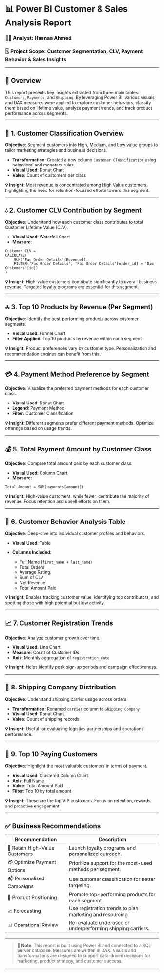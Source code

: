 
# 📊 Power BI Customer & Sales Analysis Report

### 👩‍💻 Analyst: Hasnaa Ahmed  
### 🗓️ Project Scope: Customer Segmentation, CLV, Payment Behavior & Sales Insights

---

## 🔎 Overview

This report presents key insights extracted from three main tables: `Customers`, `Payments`, and `Shipping`. By leveraging Power BI, various visuals and DAX measures were applied to explore customer behaviors, classify them based on lifetime value, analyze payment trends, and track product performance across segments.

---

## 🧩 1. Customer Classification Overview

**Objective**: Segment customers into High, Medium, and Low value groups to tailor marketing strategies and business decisions.

- **Transformation**: Created a new column `Customer Classification` using behavioral and monetary rules.
- **Visual Used**: Donut Chart
- **Value**: Count of customers per class

**💡 Insight**: Most revenue is concentrated among High Value customers, highlighting the need for retention-focused efforts toward this segment.

---

## 💧 2. Customer CLV Contribution by Segment

**Objective**: Understand how each customer class contributes to total Customer Lifetime Value (CLV).

- **Visual Used**: Waterfall Chart  
- **Measure**:
```DAX
Customer CLV = 
CALCULATE(
    SUM('Fac Order Details'[Revenue]),
    FILTER('Fac Order Details', 'Fac Order Details'[order_id] = 'Dim Customers'[id])
)
````

**💡 Insight**: High-value customers contribute significantly to overall business revenue. Targeted loyalty programs are essential for this segment.

---

## 🔝 3. Top 10 Products by Revenue (Per Segment)

**Objective**: Identify the best-performing products across customer segments.

* **Visual Used**: Funnel Chart
* **Filter Applied**: Top 10 products by revenue within each segment

**💡 Insight**: Product preferences vary by customer type. Personalization and recommendation engines can benefit from this.

---

## 💳 4. Payment Method Preference by Segment

**Objective**: Visualize the preferred payment methods for each customer class.

* **Visual Used**: Donut Chart
* **Legend**: Payment Method
* **Filter**: Customer Classification

**💡 Insight**: Different segments prefer different payment methods. Optimize offerings based on usage trends.

---

## 💰 5. Total Payment Amount by Customer Class

**Objective**: Compare total amount paid by each customer class.

* **Visual Used**: Column Chart
* **Measure**:

```DAX
Total Amount = SUM(payments[amount])
```

**💡 Insight**: High-value customers, while fewer, contribute the majority of revenue. Focus retention and upsell efforts on them.

---

## 🧠 6. Customer Behavior Analysis Table

**Objective**: Deep-dive into individual customer profiles and behaviors.

* **Visual Used**: Table
* **Columns Included**:

  * Full Name (`first_name + last_name`)
  * Total Orders
  * Average Rating
  * Sum of CLV
  * Net Revenue
  * Total Amount Paid

**💡 Insight**: Enables tracking customer value, identifying top contributors, and spotting those with high potential but low activity.

---

## 📈 7. Customer Registration Trends

**Objective**: Analyze customer growth over time.

* **Visual Used**: Line Chart
* **Measure**: Count of Customer IDs
* **Axis**: Monthly aggregation of `registration_date`

**💡 Insight**: Helps identify peak sign-up periods and campaign effectiveness.

---

## 🚚 8. Shipping Company Distribution

**Objective**: Understand shipping carrier usage across orders.

* **Transformation**: Renamed `carrier` column to `Shipping Company`
* **Visual Used**: Donut Chart
* **Value**: Count of shipping records

**💡 Insight**: Useful for evaluating logistics partnerships and operational performance.

---

## 🥇 9. Top 10 Paying Customers

**Objective**: Highlight the most valuable customers in terms of payment.

* **Visual Used**: Clustered Column Chart
* **Axis**: Full Name
* **Value**: Total Amount Paid
* **Filter**: Top 10 by total amount

**💡 Insight**: These are the top VIP customers. Focus on retention, rewards, and proactive engagement.

---

## ✅ Business Recommendations

| Recommendation                 | Description                                                 |
| ------------------------------ | ----------------------------------------------------------- |
| 🎯 Retain High-Value Customers | Launch loyalty programs and personalized outreach.          |
| 💳 Optimize Payment Options    | Prioritize support for the most-used methods per segment.   |
| 📬 Personalized Campaigns      | Use customer classification for better targeting.           |
| 🛒 Product Positioning         | Promote top-performing products for each segment.           |
| 📈 Forecasting                 | Use registration trends to plan marketing and resourcing.   |
| 📊 Operational Review          | Re-evaluate underused or underperforming shipping carriers. |

---

> 📁 **Note**: This report is built using Power BI and connected to a SQL Server database. Measures are written in DAX. Visuals and transformations are designed to support data-driven decisions for marketing, product strategy, and customer success.

---

```

